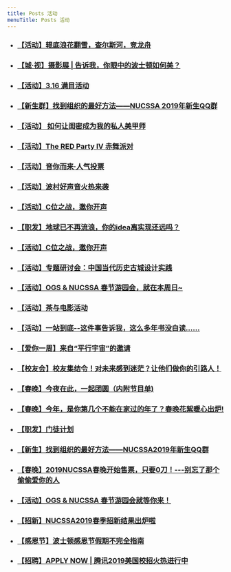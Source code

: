 ```yaml
---
title: Posts 活动
menuTitle: Posts 活动
---
```

- ### [【活动】辊底浪花翻雪，查尔斯河，竞龙舟](https://mp.weixin.qq.com/s/WIh6sTjMByJ_vJPXo_ZpPw)

- ### [【城·视】摄影展 | 告诉我，你眼中的波士顿如何美？](https://mp.weixin.qq.com/s/9rWltUIkdwSeVmBqMFL8lA)

- ### [【活动】3.16 满目活动](https://mp.weixin.qq.com/s/8U6WG1RHWHPrF5ETQdF7JQ)

- ### [【新生群】找到组织的最好方法——NUCSSA 2019年新生QQ群](https://mp.weixin.qq.com/s/0mWwIzx_SgWRs1HQQpM2sw)

- ### [【活动】 如何让闺密成为我的私人美甲师](https://mp.weixin.qq.com/s/eQF9VP6hEImOaNT575-wOg)

- ### [【活动】The RED Party IV 赤舞派对](https://mp.weixin.qq.com/s/bCCvj-eOiBZ06csdeNKuTA)

- ### [【活动】音你而来·人气投票](https://mp.weixin.qq.com/s/fDJrYwLpBGXN_EWrQVRyyg)

- ### [【活动】波村好声音火热来袭](https://mp.weixin.qq.com/s/fDJrYwLpBGXN_EWrQVRyyg)

- ### [【活动】C位之战，邀你开声](https://mp.weixin.qq.com/s/zOMgEaK_098-mobT5Y9-aw)

- ### [【职发】地球已不再流浪，你的idea离实现还远吗？](https://mp.weixin.qq.com/s/JVEhd3H0xPs2gAZVvVFeew)

- ### [【活动】C位之战，邀你开声](https://mp.weixin.qq.com/s/zOMgEaK_098-mobT5Y9-aw)

- ### [【活动】专题研讨会：中国当代历史古城设计实践](https://mp.weixin.qq.com/s/dCnh-blq06au7yBDD30ZiQ)

- ### [【活动】OGS & NUCSSA 春节游园会，就在本周日~](https://mp.weixin.qq.com/s?__biz=MjM5MDA2NDY3Mg==&mid=2653023908&idx=2&sn=0a6840390abea98034caf386260c62dd&chksm=bd9fc7eb8ae84efde69a2eaf6d80fec6cc0bb11421b6682c0978ef48937516bab0e61574427a&mpshare=1&scene=1&srcid=#rd)

- ### [【活动】茶与电影活动](https://mp.weixin.qq.com/s?__biz=MjM5MDA2NDY3Mg==&mid=2653023899&idx=2&sn=e6cea389a212f556b63819f819c6c036&chksm=bd9fc7d48ae84ec2ddaba3a9cef621b0149d0961e1d5d1122c5cb01a153c836b07426ad9955a&mpshare=1&scene=1&srcid=#rd)

- ### [【活动】一站到底--这件事告诉我，这么多年书没白读……](https://mp.weixin.qq.com/s/GTwiFDPIUVoEzYG8zzKfDA)

- ### [【爱你一周】来自“平行宇宙”的邀请](https://mp.weixin.qq.com/s/PeodInbRTuG229Ayzhkb7w)

- ### [【校友会】校友集结令！对未来感到迷茫？让他们做你的引路人！](https://mp.weixin.qq.com/s/ak60hIo5i9ZBBh_AH2mGZA)

- ### [【春晚】今夜在此，一起团圆（内附节目单)](https://mp.weixin.qq.com/s/UG8d5CapmMPtwaRP9dcPyw)

- ### [【春晚】今年，是你第几个不能在家过的年了？春晚花絮暖心出炉!](https://mp.weixin.qq.com/s?__biz=MjM5MDA2NDY3Mg==&mid=2653023782&idx=1&sn=8a6db8e09aacbaf8a915f5d648fb3fab&chksm=bd9fc7698ae84e7f0ed0f41183b911014f0c142cff3e6cd0b848bc364bd03ae5d4e8fa0356bc&mpshare=1&scene=1&srcid=0129KltJafeKhYxPlsYuy3D7#rd)

- ### [【职发】门徒计划](https://mp.weixin.qq.com/s?__biz=MjM5MDA2NDY3Mg==&mid=2653023795&idx=1&sn=986cc35bdca67f38992da3ae88c86568&chksm=bd9fc77c8ae84e6a4a732a58ba3d12f664e44f01f46379a701d93395893be71c0364d9d66794&scene=0&xtrack=1#rd)

- ### [【新生】找到组织的最好方法——NUCSSA2019年新生QQ群](https://mp.weixin.qq.com/s?__biz=MjM5MDA2NDY3Mg==&mid=2653023795&idx=2&sn=0795ab09e0e818d9dd2afe436bae660e&chksm=bd9fc77c8ae84e6a6678d46361f45a247372bfb3895e370c64350ddbce27bbc0ea64036241b8&scene=0&xtrack=1#rd)

- ### [【春晚】2019NUCSSA春晚开始售票，只要0刀！---别忘了那个偷偷爱你的人](https://mp.weixin.qq.com/s/LgtHESMm7g7hcginj-p_yg)

- ### [【活动】OGS & NUCSSA 春节游园会就等你来！](https://mp.weixin.qq.com/s/v5XOaomI6T_2flzmI55bnw)

- ### [【招新】NUCSSA2019春季招新结果出炉啦](https://mp.weixin.qq.com/s?__biz=MjM5MDA2NDY3Mg==&mid=2653023737&idx=1&sn=6369c4704ebde8ce50495e43e475b8ca&chksm=bd9fc4b68ae84da0aaeb6ea7bb5ab11a9795b14717d3aa6434c242cc260f19ce2f9f1e8354c4&scene=0&xtrack=1#rd)

- ### [【感恩节】波士顿感恩节假期不完全指南](https://mp.weixin.qq.com/s?__biz=MjM5MDA2NDY3Mg==&mid=2653023472&idx=1&sn=03eb55e444d7a878d9c34d892ae0ceec&chksm=bd9fc5bf8ae84ca9e0b2fca6bf89510c3ea9c27b0c12cad79db7214fc694a42036e8b6a3cd65&mpshare=1&scene=1&srcid=01268eeXStHe4Bg5RwTqNjSb#rd)

- ### [【招聘】APPLY NOW | 腾讯2019美国校招火热进行中](https://mp.weixin.qq.com/s/7vmmFg0Gkfq4PDRsvNjwXw)
